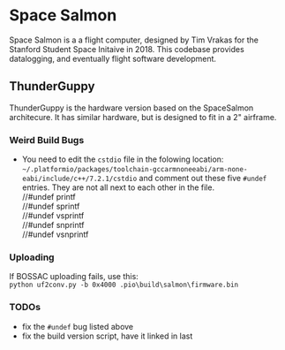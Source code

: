 # Space Salmon

Space Salmon is a a flight computer, designed by Tim Vrakas for the Stanford Student Space Initaive in 2018. This codebase provides datalogging, and eventually flight software development.

## ThunderGuppy
ThunderGuppy is the hardware version based on the SpaceSalmon architecure. It has similar hardware, but is designed to fit in a 2" airframe.

### Weird Build Bugs
 * You need to edit the `cstdio` file in the folowing location: `~/.platformio/packages/toolchain-gccarmnoneeabi/arm-none-eabi/include/c++/7.2.1/cstdio` and comment out these five `#undef` entries. They are not all next to each other in the file.  
 //#undef printf  
 //#undef sprintf  
 //#undef vsprintf  
 //#undef snprintf  
 //#undef vsnprintf

 ### Uploading
 If BOSSAC uploading fails, use this:  
 `python uf2conv.py -b 0x4000 .pio\build\salmon\firmware.bin`  

 ### TODOs
 * fix the `#undef` bug listed above
 * fix the build version script, have it linked in last
